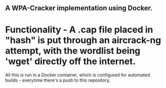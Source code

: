 ## A WPA-Cracker implementation using Docker.

# Functionality - A .cap file placed in "hash" is put through an aircrack-ng attempt, with the wordlist being 'wget' directly off the internet.
All this is run in a Docker container, which is configured for automated builds - everytime there's a push to this repository.
